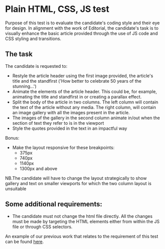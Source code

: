 # Plain HTML, CSS, JS test

Purpose of this test is to evaluate the candidate's coding style and their eye for design. In alignment with the work of Editorial, the candidate's task is to visually enhance the basic article provided through the use of JS code and CSS styling and transitions.

## The task

The candidate is requested to:

- Restyle the article header using the first image provided, the article's title and the standfirst ('How better to celebrate 50 years of the stunning...')
- Animate the elements of the article header. This could be, for example, animating the title and standfirst in or creating a parallax effect.
- Split the body of the article in two columns. The left column will contain the text of the article without any media. The right column, will contain an image gallery with all the images present in the article.
- The images of the gallery in the second column animate in/out when the section of text they refer to is in the viewport
- Style the quotes provided in the text in an impactful way

Bonus:

- Make the layout responsive for these breakpoints:
  - 375px
  - 740px
  - 1140px
  - 1300px and above

NB.The candidate will have to change the layout strategically to show gallery and text on smaller viewports for which the two column layout is unsuitable

## Some additional requirements:

- The candidate must not change the html file directly. All the changes must be made by targeting the HTML elements either from within the JS file or through CSS selectors.

An example of our previous work that relates to the requirement of this test can be found [here](https://www.theguardian.com/environment/ng-interactive/2023/jun/01/bruno-pereira-dom-phillips-amazon-indigenous-patrol-groups).
